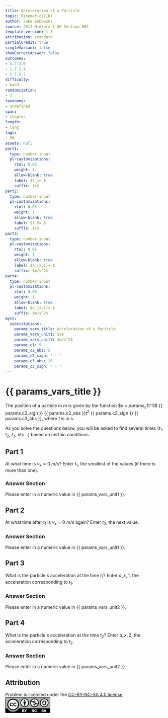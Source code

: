 ```yaml
---
title: Acceleration of a Particle
topic: Kinematics(1D)
author: Jake Bobowski
source: 2012 Midterm 1 Q6 Section 002
template_version: 1.3
attribution: standard
partialCredit: true
singleVariant: false
showCorrectAnswer: false
outcomes:
- 4.7.3.0
- 1.7.2.4
- 1.7.2.2
difficulty:
- hard
randomization:
- 2
taxonomy:
- undefined
span:
- chapter
length:
- long
tags:
- PW
assets: null
part1:
  type: number-input
  pl-customizations:
    rtol: 0.05
    weight: 1
    allow-blank: true
    label: $t_1= $
    suffix: $s$
part2:
  type: number-input
  pl-customizations:
    rtol: 0.05
    weight: 1
    allow-blank: true
    label: $t_2= $
    suffix: $s$
part3:
  type: number-input
  pl-customizations:
    rtol: 0.05
    weight: 1
    allow-blank: true
    label: $a_{x,1}= $
    suffix: $m/s^2$
part4:
  type: number-input
  pl-customizations:
    rtol: 0.05
    weight: 1
    allow-blank: true
    label: $a_{x,1}= $
    suffix: $m/s^2$
myst:
  substitutions:
    params_vars_title: Acceleration of a Particle
    params_vars_unit1: $s$
    params_vars_unit2: $m/s^2$
    params_c1: 9
    params_c2_abs: 5
    params_c2_sign: ' - '
    params_c3_abs: 19
    params_c3_sign: ' - '
---
```

# {{ params_vars_title }}
The position of a particle in $m$ is given by the function $x = ${{ params_c1 }}$t^3$ {{ params.c2_sign }} {{ params.c2_abs }}$t^2$ {{ params.c3_sign }} {{ params.c3_abs }}, where $t$ is in $s$.

As you solve the questions below, you will be asked to find several times ($t_1$, $t_2$, $t_3$, etc...) based on certain conditions.

## Part 1

At what time is $v_x = 0$ $m/s$? Enter $t_1$, the smallest of the values (if there is more than one).

### Answer Section

Please enter in a numeric value in {{ params_vars_unit1 }}.

## Part 2

At what time after $t_1$ is $v_x = 0$ $m/s$ again? Enter $t_2$, the next value.

### Answer Section

Please enter in a numeric value in {{ params_vars_unit1 }}.

## Part 3

What is the particle's acceleration at the time $t_1$? Enter $a\_{x,1}$, the acceleration corresponding to $t_1$.

### Answer Section

Please enter in a numeric value in {{ params_vars_unit2 }}.

## Part 4

What is the particle's acceleration at the time $t_2$? Enter $a\_{x,2}$, the acceleration corresponding to $t_2$.

### Answer Section

Please enter in a numeric value in {{ params_vars_unit2 }}.

## Attribution

Problem is licensed under the [CC-BY-NC-SA 4.0 license](https://creativecommons.org/licenses/by-nc-sa/4.0/).<br> ![The Creative Commons 4.0 license requiring attribution-BY, non-commercial-NC, and share-alike-SA license.](https://raw.githubusercontent.com/firasm/bits/master/by-nc-sa.png)